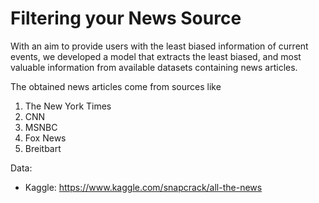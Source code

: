 # Filtering your News Source

With an aim to provide users with the least biased information of current events, we developed a model that extracts the least biased, and most valuable information from available datasets containing news articles. 

The obtained news articles come from sources like
 
 1. The New York Times
 2. CNN
 3. MSNBC
 4. Fox News
 6. Breitbart
 
Data:
- Kaggle: https://www.kaggle.com/snapcrack/all-the-news
